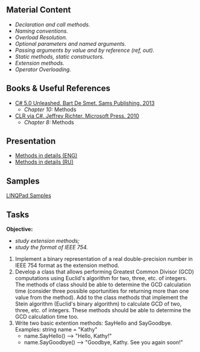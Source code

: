 ## Material Content 
- *Declaration and call methods.*
- *Naming conventions.*
- *Overload Resolution.*
- *Optional parameters and named arguments.*
- *Passing arguments by value and by reference (ref, out).*
- *Static methods, static constructors.*
- *Extension methods.*
- *Operator Overloading.*

## Books & Useful References 
- [C# 5.0 Unleashed. Bart De Smet. Sams Publishing. 2013](https://www.goodreads.com/book/show/16284093-c-5-0-unleashed)
    - *Chapter 10:* Methods
- [CLR via C#. Jeffrey Richter. Microsoft Press. 2010](https://www.goodreads.com/book/show/7121415-clr-via-c)
    - *Chapter 8:* Methods

## Presentation 
- [Methods in details (ENG)](https://github.com/EPM-RD-NETLAB/.NET-Framework-modules/blob/master/M4.%20Methods%20in%20details/Methods%20in%20details.pptx)
- [Methods in details (RU)](https://github.com/EPM-RD-NETLAB/.NET-Framework-modules/blob/master/M4.%20Methods%20in%20details/M4.%20Methods%20in%20details%20(RU).pdf)

## Samples 
[LINQPad Samples](https://github.com/EPM-RD-NETLAB/.NET-Framework-modules/tree/master/M4.%20Methods%20in%20details/Samples/LINQPad%205)

## Tasks 
**Objective:** 
- *study extension methods;* 
- *study the format of IEEE 754.* 

1. Implement a binary representation of a real double-precision number in IEEE 754 format as the extension method. 
2. Develop a class that allows performing Greatest Common Divisor (GCD) computations using Euclid's algorithm for two, three, etc. of integers. The methods of class should be able to determine the GCD calculation time (consider three possible oportunities for returning more than one value from the method). Add to the class methods that implement the Stein algorithm (Euclid's binary algorithm) to calculate GCD of two, three, etc. of integers. These methods should be able to determine the GCD calculation time too.
3. Write two basic extention methods: SayHello and SayGoodbye. 
   Examples: string name = "Kathy"
    - name.SayHello() --> "Hello, Kathy!"
    - name.SayGoodbye() --> "Goodbye, Kathy. See you again soon!"
